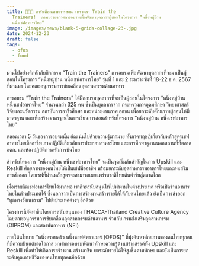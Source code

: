 ```yaml
---
title: 👨🏻‍🍳 การันตีคุณภาพการสอน เพราะเรา Train the
  Trainers!  ภาพบรรยากาศการอบรมเพื่อพัฒนาบุคลากรผู้สอนในโครงการ “หนึ่งหมู่บ้าน
  หนึ่งเชฟอาหารไทย”
image: /images/news/blank-5-grids-collage-23-.jpg
date: 2024-12-23
draft: false
tags:
  - ofos
  - food
---
```

ผ่านไปอย่างคึกคักกับกิจกรรม “Train the Trainers” การอบรมเพื่อพัฒนาบุคลากรที่จะมาเป็นผู้สอนในโครงการ “หนึ่งหมู่บ้าน หนึ่งเชฟอาหารไทย” รุ่นที่ 1 และ 2 ระหว่างวันที่ 18-22 ธ.ค. 2567 ที่ผ่านมา โดยคณะอนุกรรมการขับเคลื่อนอุตสาหกรรมด้านอาหาร

การอบรม “Train the Trainers” ได้ฝึกอบรมบุคลากรที่จะเป็นผู้สอนในโครงการ “หนึ่งหมู่บ้าน หนึ่งเชฟอาหารไทย” จำนวนกว่า 325 คน ซึ่งเป็นบุคลากรจาก กระทรวงการอุดมศึกษา วิทยาศาสตร์ วิจัยและนวัตกรรม สถาบันการอาชีวศึกษา และหน่วยงานภาคเอกชน เพื่อยกระดับศักยภาพผู้สอนให้มีมาตรฐาน และเพื่อสร้างมาตรฐานในการเรียนการสอนสำหรับโครงการ “หนึ่งหมู่บ้าน หนึ่งเชฟอาหารไทย”

ตลอดเวลา 5 วันของการอบรมนั้น อัดแน่นไปด้วยความรู้มากมาย ทั้งภาคทฤษฎีเกี่ยวกับหลักสูตรเชฟอาหารไทยมืออาชีพ ภาคปฏิบัติเกี่ยวกับการประกอบอาหารไทย และการศึกษาดูงานนอกสถานที่ที่ตลาด อตก. และห้องปฏิบัติการครัวการบินไทย

สำหรับโครงการ “หนึ่งหมู่บ้าน หนึ่งเชฟอาหารไทย” จะเป็นจุดเริ่มต้นสำคัญในการ Upskill และ Reskill ศักยภาพของคนไทยให้เป็นเชฟมืออาชีพ พร้อมยกระดับอุตสาหกรรมอาหารไทยและส่งเสริมการส่งออก โดยเชฟที่ผ่านหลักสูตรจะสามารถเผยแพร่รสชาติไทยต้นตำรับสู่ตลาดโลก

เมื่อเราผลิตเชฟอาหารไทยได้มากพอ เราก็จะสนับสนุนให้ไปทำงานในต่างประเทศ หรือเปิดร้านอาหารไทยในต่างประเทศได้ ซึ่งนอกจากเป็นการสร้างงานสร้างรายได้ให้กับคนไทยแล้ว ยังเป็นการส่งออก “ทูตทางวัฒนธรรม" ไปยังประเทศต่างๆ อีกด้วย

โครงการนี้จัดทำขึ้นโดยการสนับสนุนของ THACCA-Thailand Creative Culture Agency โดยคณะอนุกรรมการขับเคลื่อนอุตสาหกรรมด้านอาหาร ร่วมกับ กรมส่งเสริมอุตสาหกรรม (DIPROM) และสถาบันอาหาร (NFI) 

ภายใต้นโยบาย “หนึ่งครอบครัว หนึ่งซอฟต์พาวเวอร์ (OFOS)” ที่มุ่งค้นหาศักยภาพของคนไทยทุกคนที่มีความฝันแต่ขาดโอกาส มาทำการอบรมพัฒนาทักษะความรู้ด้านสร้างสรรค์ทั้ง Upskill และ Reskill เพื่อทำให้เกิดการสร้างงาน สร้างอาชีพ ยกระดับรายได้ให้สูงขึ้นตามทักษะ และยังเป็นการยกระดับคุณภาพชีวิตของคนไทยทุกคนอีกด้วย
